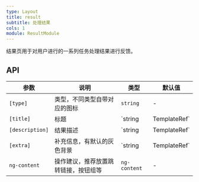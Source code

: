 ```yaml
---
type: Layout
title: result
subtitle: 处理结果
cols: 1
module: ResultModule
---
```


结果页用于对用户进行的一系列任务处理结果进行反馈。

## API

参数 | 说明 | 类型 | 默认值
----|------|-----|------
`[type]` | 类型，不同类型自带对应的图标 | `string` | -
`[title]` | 标题 | `string | TemplateRef<any>` | -
`[description]` | 结果描述 | `string | TemplateRef<any>` | -
`[extra]` | 补充信息，有默认的灰色背景 | `string | TemplateRef<any>` | -
`ng-content` | 操作建议，推荐放置跳转链接，按钮组等 | `ng-content` | -
